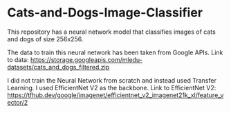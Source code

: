 # Cats-and-Dogs-Image-Classifier
This repository has a neural network model that classifies images of cats and dogs of size 256x256.

The data to train this neural network has been taken from Google APIs. Link to data: https://storage.googleapis.com/mledu-datasets/cats_and_dogs_filtered.zip

I did not train the Neural Network from scratch and instead used Transfer Learning. I used EfficientNet V2 as the backbone. Link to EfficientNet V2: https://tfhub.dev/google/imagenet/efficientnet_v2_imagenet21k_xl/feature_vector/2
